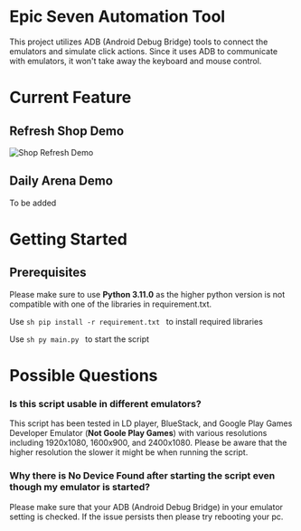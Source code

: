 # Epic Seven Automation Tool
This project utilizes ADB (Android Debug Bridge) tools to connect the emulators and simulate click actions. Since it uses ADB to communicate with emulators, it won't take away the keyboard and mouse control. 

# Current Feature
## Refresh Shop Demo
![Shop Refresh Demo](https://github.com/user-attachments/assets/a9f84448-8fa2-4701-a5bd-232e0a2a566e)

## Daily Arena Demo
To be added

# Getting Started
## Prerequisites
Please make sure to use **Python 3.11.0** as the higher python version is not compatible with one of the libraries in requirement.txt.

Use  ```sh pip install -r requirement.txt ``` to install required libraries

Use ```sh py main.py ``` to start the script

# Possible Questions
### Is this script usable in different emulators?
This script has been tested in LD player, BlueStack, and Google Play Games Developer Emulator (**Not Goole Play Games**) with various resolutions including 1920x1080, 1600x900, and 2400x1080. 
Please be aware that the higher resolution the slower it might be when running the script.
### Why there is No Device Found after starting the script even though my emulator is started?
Please make sure that your ADB (Android Debug Bridge) in your emulator setting is checked. If the issue persists then please try rebooting your pc.
